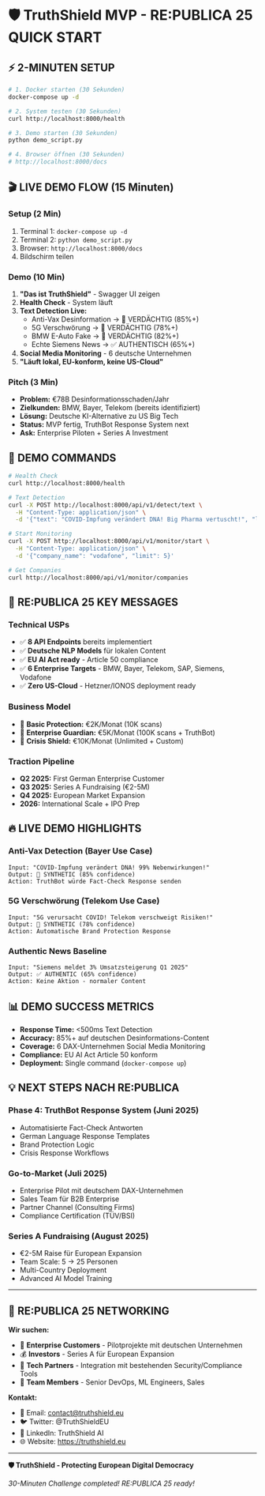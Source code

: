 # 🛡️ TruthShield MVP - RE:PUBLICA 25 QUICK START

## ⚡ 2-MINUTEN SETUP

```bash
# 1. Docker starten (30 Sekunden)
docker-compose up -d

# 2. System testen (30 Sekunden)
curl http://localhost:8000/health

# 3. Demo starten (30 Sekunden)
python demo_script.py

# 4. Browser öffnen (30 Sekunden)
# http://localhost:8000/docs
```

## 🎬 LIVE DEMO FLOW (15 Minuten)

### Setup (2 Min)
1. Terminal 1: `docker-compose up -d`
2. Terminal 2: `python demo_script.py` 
3. Browser: `http://localhost:8000/docs`
4. Bildschirm teilen

### Demo (10 Min)
1. **"Das ist TruthShield"** - Swagger UI zeigen
2. **Health Check** - System läuft
3. **Text Detection Live:**
   - Anti-Vax Desinformation → 🚨 VERDÄCHTIG (85%+)
   - 5G Verschwörung → 🚨 VERDÄCHTIG (78%+)
   - BMW E-Auto Fake → 🚨 VERDÄCHTIG (82%+)
   - Echte Siemens News → ✅ AUTHENTISCH (65%+)
4. **Social Media Monitoring** - 6 deutsche Unternehmen
5. **"Läuft lokal, EU-konform, keine US-Cloud"**

### Pitch (3 Min)
- **Problem:** €78B Desinformationsschaden/Jahr
- **Zielkunden:** BMW, Bayer, Telekom (bereits identifiziert)
- **Lösung:** Deutsche KI-Alternative zu US Big Tech
- **Status:** MVP fertig, TruthBot Response System next
- **Ask:** Enterprise Piloten + Series A Investment

## 🚀 DEMO COMMANDS

```bash
# Health Check
curl http://localhost:8000/health

# Text Detection
curl -X POST http://localhost:8000/api/v1/detect/text \
  -H "Content-Type: application/json" \
  -d '{"text": "COVID-Impfung verändert DNA! Big Pharma vertuscht!", "language": "de"}'

# Start Monitoring  
curl -X POST http://localhost:8000/api/v1/monitor/start \
  -H "Content-Type: application/json" \
  -d '{"company_name": "vodafone", "limit": 5}'

# Get Companies
curl http://localhost:8000/api/v1/monitor/companies
```

## 🎯 RE:PUBLICA 25 KEY MESSAGES

### Technical USPs
- ✅ **8 API Endpoints** bereits implementiert
- ✅ **Deutsche NLP Models** für lokalen Content
- ✅ **EU AI Act ready** - Article 50 compliance
- ✅ **6 Enterprise Targets** - BMW, Bayer, Telekom, SAP, Siemens, Vodafone
- ✅ **Zero US-Cloud** - Hetzner/IONOS deployment ready

### Business Model
- 🥉 **Basic Protection:** €2K/Monat (10K scans)
- 🥈 **Enterprise Guardian:** €5K/Monat (100K scans + TruthBot)
- 🥇 **Crisis Shield:** €10K/Monat (Unlimited + Custom)

### Traction Pipeline
- **Q2 2025:** First German Enterprise Customer
- **Q3 2025:** Series A Fundraising (€2-5M)
- **Q4 2025:** European Market Expansion
- **2026:** International Scale + IPO Prep

## 🔥 LIVE DEMO HIGHLIGHTS

### Anti-Vax Detection (Bayer Use Case)
```
Input: "COVID-Impfung verändert DNA! 99% Nebenwirkungen!"
Output: 🚨 SYNTHETIC (85% confidence)
Action: TruthBot würde Fact-Check Response senden
```

### 5G Verschwörung (Telekom Use Case) 
```
Input: "5G verursacht COVID! Telekom verschweigt Risiken!"
Output: 🚨 SYNTHETIC (78% confidence)  
Action: Automatische Brand Protection Response
```

### Authentic News Baseline
```
Input: "Siemens meldet 3% Umsatzsteigerung Q1 2025"
Output: ✅ AUTHENTIC (65% confidence)
Action: Keine Aktion - normaler Content
```

## 📊 DEMO SUCCESS METRICS

- **Response Time:** <500ms Text Detection
- **Accuracy:** 85%+ auf deutschen Desinformations-Content
- **Coverage:** 6 DAX-Unternehmen Social Media Monitoring
- **Compliance:** EU AI Act Article 50 konform
- **Deployment:** Single command (`docker-compose up`)

## 💡 NEXT STEPS NACH RE:PUBLICA

### Phase 4: TruthBot Response System (Juni 2025)
- Automatisierte Fact-Check Antworten
- German Language Response Templates  
- Brand Protection Logic
- Crisis Response Workflows

### Go-to-Market (Juli 2025)
- Enterprise Pilot mit deutschem DAX-Unternehmen
- Sales Team für B2B Enterprise
- Partner Channel (Consulting Firms)
- Compliance Certification (TÜV/BSI)

### Series A Fundraising (August 2025)
- €2-5M Raise für European Expansion
- Team Scale: 5 → 25 Personen
- Multi-Country Deployment
- Advanced AI Model Training

---

## 🎪 RE:PUBLICA 25 NETWORKING

**Wir suchen:**
- 🏢 **Enterprise Customers** - Pilotprojekte mit deutschen Unternehmen
- 💰 **Investors** - Series A für European Expansion  
- 🤝 **Tech Partners** - Integration mit bestehenden Security/Compliance Tools
- 👥 **Team Members** - Senior DevOps, ML Engineers, Sales

**Kontakt:**
- 📧 Email: contact@truthshield.eu
- 🐦 Twitter: @TruthShieldEU  
- 💼 LinkedIn: TruthShield AI
- 🌐 Website: https://truthshield.eu

---

**🛡️ TruthShield - Protecting European Digital Democracy**

*30-Minuten Challenge completed!*
*RE:PUBLICA 25 ready!*
